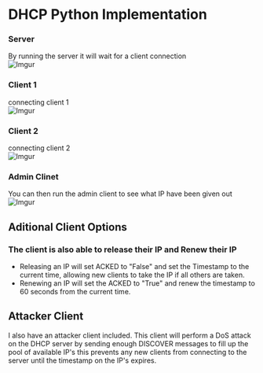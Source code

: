 # DHCP Python Implementation

### Server
By running the server it will wait for a client connection  
![Imgur](https://imgur.com/aP1hnQH.png)

### Client 1
connecting client 1  
![Imgur](https://imgur.com/TbhliB6.png)

### Client 2
connecting client 2  
![Imgur](https://imgur.com/JgHnnVx.png)

### Admin Clinet
You can then run the admin client to see what IP have been given out  
![Imgur](https://imgur.com/ntajEG7.png)

## Aditional Client Options
### The client is also able to release their IP and Renew their IP
- Releasing an IP will set ACKED to "False" and set the Timestamp to the current time, allowing new clients to take the IP if all others are taken.
- Renewing an IP will set the ACKED to "True" and renew the timestamp to 60 seconds from the current time.

## Attacker Client
I also have an attacker client included. This client will perform a DoS attack on the DHCP server by sending enough DISCOVER messages to fill up the pool of available IP's this prevents any new clients from connecting to the server until the timestamp on the IP's expires.

